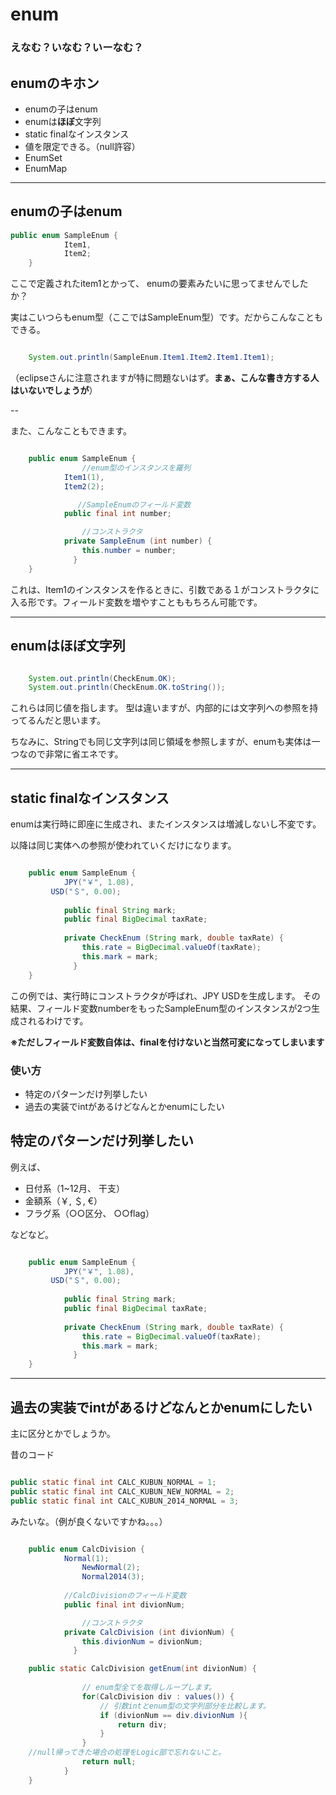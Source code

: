 # enum

### えなむ？いなむ？いーなむ？

## enumのキホン

 - enumの子はenum
 - enumは**ほぼ**文字列
 - static finalなインスタンス
 - 値を限定できる。（null許容）
 - EnumSet
 - EnumMap

---

## enumの子はenum

```java
public enum SampleEnum {
	        Item1,
	        Item2;
    }

```
ここで定義されたitem1とかって、
enumの要素みたいに思ってませんでしたか？

実はこいつらもenum型（ここではSampleEnum型）です。だからこんなこともできる。

```java

    System.out.println(SampleEnum.Item1.Item2.Item1.Item1);
```

（eclipseさんに注意されますが特に問題ないはず。**まぁ、こんな書き方する人はいないでしょうが**）

--

また、こんなこともできます。

```java

    public enum SampleEnum {
                //enum型のインスタンスを羅列
	        Item1(1),
	        Item2(2);

               //SampleEnumのフィールド変数
	        public final int number;

                //コンストラクタ
	        private SampleEnum (int number) {
	            this.number = number;
	          }
    }

```
これは、Item1のインスタンスを作るときに、引数である１がコンストラクタに入る形です。フィールド変数を増やすことももちろん可能です。


---

## enumは**ほぼ**文字列

```java

    System.out.println(CheckEnum.OK);
    System.out.println(CheckEnum.OK.toString());

```
これらは同じ値を指します。
型は違いますが、内部的には文字列への参照を持ってるんだと思います。

ちなみに、Stringでも同じ文字列は同じ領域を参照しますが、enumも実体は一つなので非常に省エネです。




---

## static finalなインスタンス

enumは実行時に即座に生成され、またインスタンスは増減しないし不変です。

以降は同じ実体への参照が使われていくだけになります。

```java

    public enum SampleEnum {
	        JPY("￥", 1.08),
		 USD("＄", 0.00);
	        
	        public final String mark;
	        public final BigDecimal taxRate;
	        
	        private CheckEnum (String mark, double taxRate) {
	            this.rate = BigDecimal.valueOf(taxRate);
	            this.mark = mark;
	          }
    }

```

この例では、実行時にコンストラクタが呼ばれ、JPY USDを生成します。
その結果、フィールド変数numberをもったSampleEnum型のインスタンスが2つ生成されるわけです。

**※ただしフィールド変数自体は、finalを付けないと当然可変になってしまいます**


### 使い方

 - 特定のパターンだけ列挙したい
 - 過去の実装でintがあるけどなんとかenumにしたい


## 特定のパターンだけ列挙したい

例えば、

 - 日付系（1~12月、 干支）
 - 金額系（￥, ＄, €）
 - フラグ系（○○区分、 ○○flag）

などなど。



```java

    public enum SampleEnum {
	        JPY("￥", 1.08),
		 USD("＄", 0.00);
	        
	        public final String mark;
	        public final BigDecimal taxRate;
	        
	        private CheckEnum (String mark, double taxRate) {
	            this.rate = BigDecimal.valueOf(taxRate);
	            this.mark = mark;
	          }
    }

```

--- 

## 過去の実装でintがあるけどなんとかenumにしたい

主に区分とかでしょうか。

昔のコード

```java

public static final int CALC_KUBUN_NORMAL = 1;
public static final int CALC_KUBUN_NEW_NORMAL = 2;
public static final int CALC_KUBUN_2014_NORMAL = 3;


```

みたいな。（例が良くないですかね。。。）


```java

    public enum CalcDivision {
	        Normal(1);
                NewNormal(2);
                Normal2014(3);
	        
	        //CalcDivisionのフィールド変数
	        public final int divionNum;

                //コンストラクタ
	        private CalcDivision (int divionNum) {
	            this.divionNum = divionNum;
	          }

    public static CalcDivision getEnum(int divionNum) {
	 
	            // enum型全てを取得しループします。
	            for(CalcDivision div : values()) {
	                // 引数intとenum型の文字列部分を比較します。
	                if (divionNum == div.divionNum ){
	                    return div;
	                }
	            }
    //null帰ってきた場合の処理をLogic部で忘れないこと。
	            return null;
	        }
    }

```